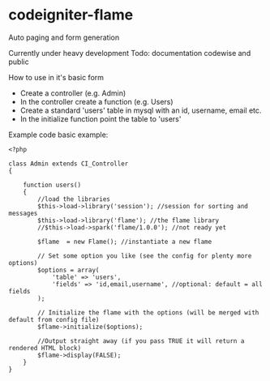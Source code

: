 codeigniter-flame
=================

Auto paging and form generation

Currently under heavy development
Todo: documentation codewise and public

How to use in it's basic form
- Create a controller (e.g. Admin)
- In the controller create a function (e.g. Users)
- Create a standard 'users' table in mysql with an id, username, email etc.
- In the initialize function point the table to 'users'

Example code basic example:

	<?php

	class Admin extends CI_Controller
	{

		function users()
		{
			//load the libraries
			$this->load->library('session'); //session for sorting and messages
			$this->load->library('flame'); //the flame library
			//$this->load->spark('flame/1.0.0'); //not ready yet

			$flame  = new Flame(); //instantiate a new flame

			// Set some option you like (see the config for plenty more options)
			$options = array(
				'table' => 'users',
				'fields' => 'id,email,username', //optional: default = all fields
			);

			// Initialize the flame with the options (will be merged with default from config file)
			$flame->initialize($options);

			//Output straight away (if you pass TRUE it will return a rendered HTML block)
			$flame->display(FALSE);
		}
	}